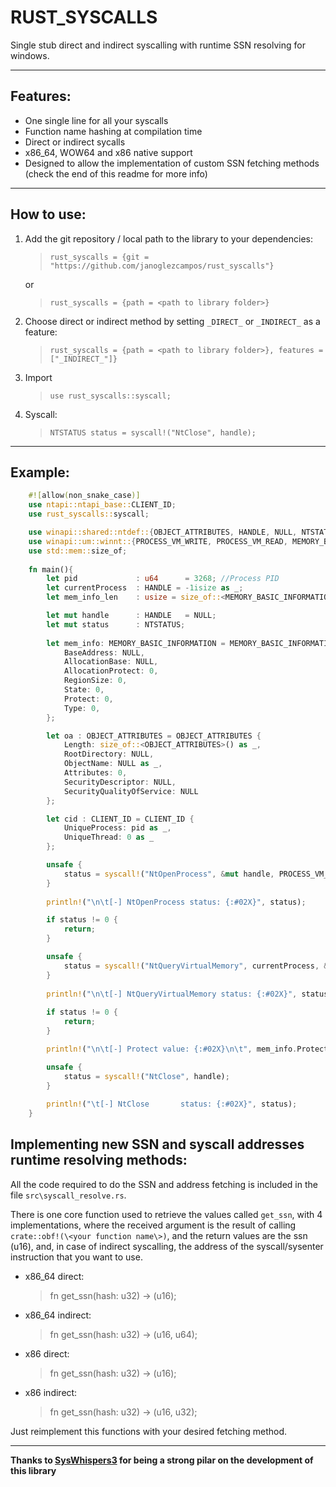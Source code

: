 # RUST_SYSCALLS
Single stub direct and indirect syscalling with runtime SSN resolving for windows.

---

## Features:
* One single line for all your syscalls
* Function name hashing at compilation time
* Direct or indirect sycalls
* x86_64, WOW64 and x86 native support
* Designed to allow the implementation of custom SSN fetching methods (check the end of this readme for more info)
  
---

## How to use:
1. Add the git repository / local path to the library to your dependencies:
   
   > `rust_syscalls = {git = "https://github.com/janoglezcampos/rust_syscalls"}`

   or

   > `rust_syscalls = {path = <path to library folder>}`

2. Choose direct or indirect method by setting `_DIRECT_` or `_INDIRECT_` as a feature:

    > `rust_syscalls = {path = <path to library folder>}, features = ["_INDIRECT_"]}`

3. Import
   
   > `use rust_syscalls::syscall;`

4.  Syscall:
   
    > `NTSTATUS status = syscall!("NtClose", handle);`

---
## Example:

```rust
    #![allow(non_snake_case)]
    use ntapi::ntapi_base::CLIENT_ID;
    use rust_syscalls::syscall;

    use winapi::shared::ntdef::{OBJECT_ATTRIBUTES, HANDLE, NULL, NTSTATUS, PVOID};
    use winapi::um::winnt::{PROCESS_VM_WRITE, PROCESS_VM_READ, MEMORY_BASIC_INFORMATION};
    use std::mem::size_of;
    
    fn main(){
        let pid             : u64      = 3268; //Process PID
        let currentProcess  : HANDLE = -1isize as _;
        let mem_info_len    : usize = size_of::<MEMORY_BASIC_INFORMATION>() as _;

        let mut handle      : HANDLE   = NULL;
        let mut status      : NTSTATUS;
    
        let mem_info: MEMORY_BASIC_INFORMATION = MEMORY_BASIC_INFORMATION {
            BaseAddress: NULL,
            AllocationBase: NULL,
            AllocationProtect: 0,
            RegionSize: 0,
            State: 0,
            Protect: 0,
            Type: 0,
        };

        let oa : OBJECT_ATTRIBUTES = OBJECT_ATTRIBUTES {
            Length: size_of::<OBJECT_ATTRIBUTES>() as _,
            RootDirectory: NULL,
            ObjectName: NULL as _,
            Attributes: 0,
            SecurityDescriptor: NULL,
            SecurityQualityOfService: NULL
        };

        let cid : CLIENT_ID = CLIENT_ID {
            UniqueProcess: pid as _,
            UniqueThread: 0 as _
        };

        unsafe {
            status = syscall!("NtOpenProcess", &mut handle, PROCESS_VM_WRITE | PROCESS_VM_READ, &oa, &cid);
        }
        
        println!("\n\t[-] NtOpenProcess status: {:#02X}", status);

        if status != 0 {
            return;
        }

        unsafe {
            status = syscall!("NtQueryVirtualMemory", currentProcess, &pid, 0, &mem_info, mem_info_len, NULL as PVOID);
        }
        
        println!("\n\t[-] NtQueryVirtualMemory status: {:#02X}", status);
        
        if status != 0 {
            return;
        }

        println!("\n\t[-] Protect value: {:#02X}\n\t", mem_info.Protect);

        unsafe {
            status = syscall!("NtClose", handle);
        }
        
        println!("\t[-] NtClose       status: {:#02X}", status);
    }
```


## Implementing new SSN and syscall addresses runtime resolving methods:

All the code required to do the SSN and address fetching is included in the file `src\syscall_resolve.rs`.

There is one core function used to retrieve the values called `get_ssn`, with 4 implementations, where the received argument is the result of calling `crate::obf!(\<your function name\>)`, and the return values are the ssn (u16), and, in case of indirect syscalling, the address of the syscall/sysenter instruction that you want to use.

* x86_64 direct:
  
    > fn get_ssn(hash: u32) -> (u16);

* x86_64 indirect:

    > fn get_ssn(hash: u32) -> (u16, u64);

* x86 direct:

    > fn get_ssn(hash: u32) -> (u16);

* x86 indirect:

    > fn get_ssn(hash: u32) -> (u16, u32);

Just reimplement this functions with your desired fetching method.

---

**Thanks to [SysWhispers3](https://github.com/klezVirus/SysWhispers3) for being a strong pilar on the development of this library**
